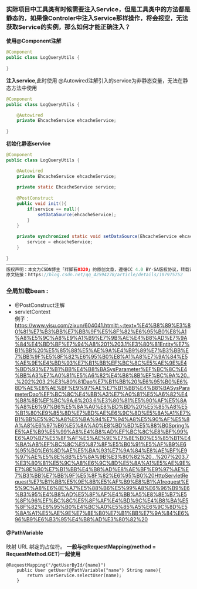 ### 实际项目中工具类有时候需要注入Service，但是工具类中的方法都是静态的，如果像Controler中注入Service那样操作，将会报空，无法获取Service的实例，那么如何才能正确注入？
**使用@Component注解**
```java
@Component
public class LogQueryUtils {
    
}
```
**注入service**,此时使用 @Autowired注解引入的service为非静态变量，无法在静态方法中使用
```java
@Component
public class LogQueryUtils {

    @Autowired
    private EhcacheService ehcacheService;
    
}
```
**初始化静态service**
```java
@Component
public class LogQueryUtils {

    @Autowired
    private EhcacheService ehcacheService;
    
    private static EhcacheService service;
    
    @PostConstruct
    public void init(){
        if(service == null){
            setDataSource(ehcacheService);
        }
    }
    
    private synchronized static void setDataSource(EhcacheService ehcacheService) {
        service = ehcacheService;
    }
    
}
————————————————
版权声明：本文为CSDN博主「绊脚石0320」的原创文章，遵循CC 4.0 BY-SA版权协议，转载请附上原文出处链接及本声明。
原文链接：https://blog.csdn.net/qq_42594278/article/details/107975752
```

### 全局加载bean :
- @PostConstruct注解
- servletContext    
例子：
https://www.yisu.com/zixun/604041.html#:~:text=%E4%B8%89%E3%80%81%E7%B3%BB%E7%BB%9F%E5%8F%82%E6%95%B0%E8%A1%A8%E5%9C%A8%E9%A1%B9%E7%9B%AE%E4%B8%AD%E7%9A%84%E4%BD%BF%E7%94%A8%201%203.1%E3%80%81Entity%E7%B1%BB%20%E5%85%88%E5%AE%9A%E4%B9%89%E7%B3%BB%E7%BB%9F%E5%8F%82%E6%95%B0%E8%A1%A8%E7%9A%84%E5%AE%9E%E4%BD%93%E7%B1%BB%EF%BC%8C%E5%AE%9E%E4%BD%93%E7%B1%BB%E4%B8%BASysParameter%EF%BC%8C%E4%BB%A3%E7%A0%81%E5%A6%82%E4%B8%8B%EF%BC%9A%20...%202%203.2%E3%80%81Dao%E7%B1%BB%20%E6%95%B0%E6%8D%AE%E8%AE%BF%E9%97%AE%E7%B1%BB%E4%B8%BASysParameterDao%EF%BC%8C%E4%BB%A3%E7%A0%81%E5%A6%82%E4%B8%8B%EF%BC%9A,6%203.6%E3%80%81%E5%90%AF%E5%8A%A8%E6%97%B6%E5%8A%A0%E8%BD%BD%20%E5%85%A8%E5%B1%80%E9%85%8D%E7%BD%AE%E6%9C%8D%E5%8A%A1%E7%B1%BB%E5%9C%A8%E5%BA%94%E7%94%A8%E5%90%AF%E5%8A%A8%E6%97%B6%E5%8A%A0%E8%BD%BD%E5%88%B0Spring%E5%AE%B9%E5%99%A8%E4%B8%AD%EF%BC%8C%E8%BF%99%E6%A0%B7%E5%8F%AF%E5%AE%9E%E7%8E%B0%E5%85%B1%E4%BA%AB%EF%BC%8C%E5%87%8F%E5%B0%91%E5%AF%B9%E6%95%B0%E6%8D%AE%E5%BA%93%E7%9A%84%E8%AE%BF%E9%97%AE%E5%8E%8B%E5%8A%9B%E3%80%82%20...%207%203.7%E3%80%81%E5%9C%A8%E6%9C%8D%E5%8A%A1%E5%AE%9E%E7%8E%B0%E7%B1%BB%E4%B8%AD%E8%AE%BF%E9%97%AE%E7%B3%BB%E7%BB%9F%E5%8F%82%E6%95%B0%20HttpServletRequest%E7%B1%BB%E5%9E%8B%E5%AF%B9%E8%B1%A1request%E5%9C%A8%E6%8E%A7%E5%88%B6%E5%99%A8%E6%96%B9%E6%B3%95%E4%B8%AD%E5%8F%AF%E4%BB%A5%E8%8E%B7%E5%8F%96%EF%BC%8C%E5%8F%AF%E4%BD%9C%E4%B8%BA%E5%8F%82%E6%95%B0%E4%BC%A0%E5%85%A5%E6%9C%8D%E5%8A%A1%E5%AE%9E%E7%8E%B0%E7%B1%BB%E7%9A%84%E6%96%B9%E6%B3%95%E4%B8%AD%E3%80%82%20

#### @PathVariable 
映射 URL 绑定的占位符。
**一般与@RequestMapping(method = RequestMethod.GET)一起使用**
```
@RequestMapping("/getUserById/{name}")
    public User getUser(@PathVariable("name") String name){
        return userService.selectUser(name);
    }

```
```
```